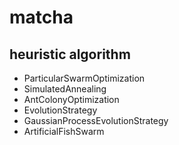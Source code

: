 # matcha
## heuristic algorithm
- ParticularSwarmOptimization
- SimulatedAnnealing
- AntColonyOptimization
- EvolutionStrategy
- GaussianProcessEvolutionStrategy
- ArtificialFishSwarm